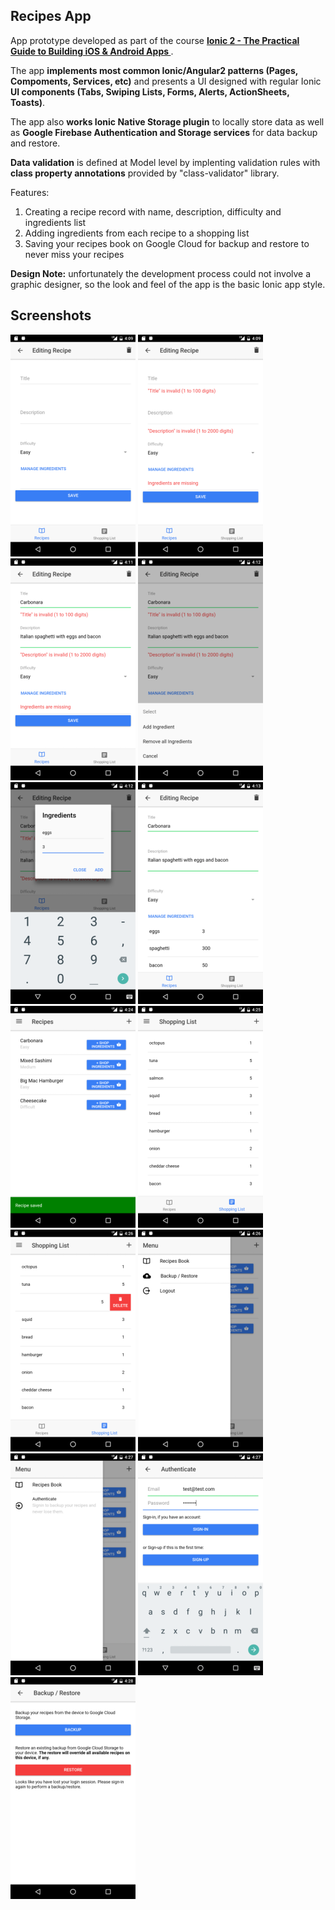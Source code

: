 
<h2><strong>Recipes App</strong></h2>

<p>App prototype developed as part of the course <a href="https://www.udemy.com/ionic-2-the-practical-guide-to-building-ios-android-apps/" target="_blank"><strong>Ionic 2 - The Practical Guide to Building iOS & Android Apps
</strong></a>.</p>
<p>The app <b>implements most common Ionic/Angular2 patterns (Pages, Compoments, Services, etc)</b> and presents a UI
designed with regular Ionic <b>UI components (Tabs, Swiping Lists, Forms, Alerts, ActionSheets, Toasts)</b>. 
</p>
<p>The app also <b>works Ionic Native Storage plugin</b> to locally store data as well as <b>Google Firebase Authentication and Storage services</b> for data backup and restore.</p>
<p><b>Data validation</b> is defined at Model level by implenting validation rules with <b>class property annotations</b> provided by "class-validator" library.</p>


<p>Features:</p>

<ol>
<li>Creating a recipe record with name, description, difficulty and ingredients list</li>
<li>Adding ingredients from each recipe to a shopping list</li>
<li>Saving your recipes book on Google Cloud for backup and restore to never miss your recipes</li>
</ol>

<p><strong>Design Note:</strong> unfortunately the development process could not involve a graphic designer, so the look and feel of the app is the basic Ionic app style.</p>

<h2 id="screenshots">Screenshots</h2>

<p>
<img src="https://github.com/fabiobeoni/ionic2-recipe-app/blob/master/githubresources/2_edit_recipe.png?raw=true" alt="Edit recipe" title="">
<img src="https://github.com/fabiobeoni/ionic2-recipe-app/blob/master/githubresources/3_edit_recipe_validation.png?raw=true" alt="Recipe validation" title="">
<img src="https://github.com/fabiobeoni/ionic2-recipe-app/blob/master/githubresources/4_editing_recipe_data.png?raw=true" alt="Recipe data" title="">
<img src="https://github.com/fabiobeoni/ionic2-recipe-app/blob/master/githubresources/5_editing_recipe_ingredients_menu.png?raw=true" alt="Ingredients menu" title="">
<img src="https://github.com/fabiobeoni/ionic2-recipe-app/blob/master/githubresources/6_editing_recipe_ingredients_alert.png?raw=true" alt="Ingredients edit alert" title="">
<img src="https://github.com/fabiobeoni/ionic2-recipe-app/blob/master/githubresources/7_editing_recipe_data_full.png?raw=true" alt="Recipe full data" title="">
<img src="https://github.com/fabiobeoni/ionic2-recipe-app/blob/master/githubresources/8_recipes_list.png?raw=true" alt="Recipes list" title="">
<img src="https://github.com/fabiobeoni/ionic2-recipe-app/blob/master/githubresources/9_shoppinglist_ingredients.png?raw=true" alt="Ingredients shopping list" title="">
<img src="https://github.com/fabiobeoni/ionic2-recipe-app/blob/master/githubresources/10_ingredients_delete.png?raw=true" alt="Ingredients shopping list" title="">
<img src="https://github.com/fabiobeoni/ionic2-recipe-app/blob/master/githubresources/11_menu_loggedin.png?raw=true" alt="App menu logged in" title="">
<img src="https://github.com/fabiobeoni/ionic2-recipe-app/blob/master/githubresources/12_menu_loggedout.png?raw=true" alt="App menu logged out" title="">
<img src="https://github.com/fabiobeoni/ionic2-recipe-app/blob/master/githubresources/13_authentication.png?raw=true" alt="App Google authentication" title="">
<img src="https://github.com/fabiobeoni/ionic2-recipe-app/blob/master/githubresources/14_backup_restore.png?raw=true" alt="Recipes backup and restore on Google Firebase Storage" title="">
</p>

